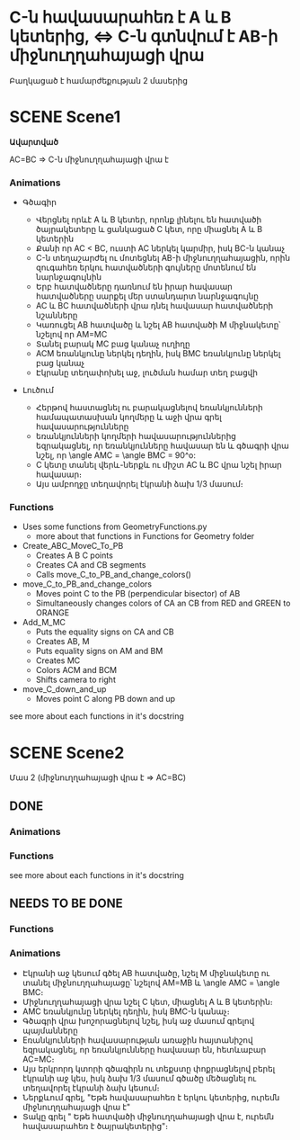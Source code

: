 # C-ն հավասարահեռ է A և B կետերից, <=> C-ն գտնվում է AB-ի միջնուղղահայացի վրա

Բաղկացած է համարժեքության 2 մասերից

# SCENE Scene1
**Ավարտված**

AC=BC => C-ն միջնուղղահայացի վրա է

### Animations
- Գծագիր
    - Վերցնել որևէ A և B կետեր, որոնք լինելու են հատվածի ծայրակետերը և ցանկացած C կետ, որը միացնել A և B կետերին
    - Քանի որ AC < BC, ուստի AC ներկել կարմիր, իսկ BC-ն կանաչ
    - C-ն տեղաշարժել ու մոտեցնել AB-ի միջնուղղահայացին, որին զուգահեռ երկու հատվածների գույները մոտենում են նարնջագույնին
    - Երբ հատվածները դառնում են իրար հավասար հատվածները սարքել մեր ստանդարտ նարնջագույնը
    - AC և BC հատվածների վրա դնել հավասար հատվածների նշանները
    - Կառուցել AB հատվածը և նշել AB հատվածի M միջնակետը՝ նշելով որ AM=MC
    - Տանել բարակ MC բաց կանաչ ուղիղը
    - ACM եռանկյունը ներկել դեղին, իսկ BMC եռանկյունը ներկել բաց կանաչ
    - Էկրանը տեղափոխել աջ, լուծման համար տեղ բացվի

- Լուծում
    - Հերթով հաստացնել ու բարակացնելով եռանկյունների համապատասխան կողմերը և աջի վրա գրել հավասարությունները
    - եռանկյունների կողմերի հավասարություններից եզրակացնել, որ եռանկյունները հավասար են և գծագրի վրա նշել, որ \angle AMC = \angle BMC = 90^o:
    - C կետը տանել վերև-ներքև ու միշտ AC և BC վրա նշել իրար հավասար։
    - Այս ամբողջը տեղավորել էկրանի ձախ 1/3 մասում։



### Functions
- Uses some functions from GeometryFunctions.py
    - more about that functions in Functions for Geometry folder
- Create_ABC_MoveC_To_PB
    - Creates A B C points
    - Creates CA and CB segments
    - Calls move_C_to_PB_and_change_colors()
- move_C_to_PB_and_change_colors
    - Moves point C to the PB (perpendicular bisector) of AB
    - Simultaneously changes colors of CA an CB from RED and GREEN to ORANGE
- Add_M_MC
    - Puts the equality signs on CA and CB
    - Creates AB, M
    - Puts equality signs on AM and BM
    - Creates MC
    - Colors ACM and BCM
    - Shifts camera to right
- move_C_down_and_up
    - Moves point C along PB down and up

see more about each functions in it's docstring





# SCENE Scene2
Մաս 2 (միջնուղղահայացի վրա է => AC=BC)

## DONE

### Animations

### Functions
see more about each functions in it's docstring

## NEEDS TO BE DONE

### Functions

### Animations

- Էկրանի աջ կեսում գծել AB հատվածը, նշել M միջնակետը ու տանել միջնուղղահայացը՝ նշելով AM=MB և \angle AMC = \angle BMC։
- Միջնուղղահայացի վրա նշել C կետ, միացնել A և B կետերին։
- AMC եռանկյունը ներկել դեղին, իսկ BMC-ն կանաչ։ 
- Գծագրի վրա խոշորացնելով նշել, իսկ աջ մասում գրելով  պայմանները
- Eռանկյունների հավասարության առաջին հայտանիշով եզրակացնել, որ եռանկյունները հավասար են, հետևաբար AC=MC։
- Այս երկրորդ կտորի գծագիրն ու տեքստը փոքրացնելով բերել էկրանի աջ կես, իսկ ձախ 1/3 մասում գծածը մեծացնել ու տեղավորել էկրանի ձախ կեսում։
- Ներքևում գրել, "Եթե հավասարահեռ է երկու կետերից, ուրեմն միջնուղղահայացի վրա է"
- Տակը գրել   " Եթե հատվածի միջնուղղահայացի վրա է, ուրեմն հավասարահեռ է ծայրակետերից"։

